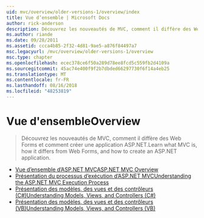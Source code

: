 ```yaml
---
uid: mvc/overview/older-versions-1/overview/index
title: Vue d’ensemble | Microsoft Docs
author: rick-anderson
description: Découvrez les nouveautés de MVC, comment il diffère des Web Forms et comment créer une application ASP.NET.
ms.author: riande
ms.date: 09/28/2011
ms.assetid: ccca4b85-2f32-4d81-9ae5-a876f84497a7
msc.legacyurl: /mvc/overview/older-versions-1/overview
msc.type: chapter
ms.openlocfilehash: ecec378ce6f50a289d78ee8fcd5c559fb2d4109a
ms.sourcegitcommit: 45ac74e400f9f2b7dbded66297730f6f14a4eb25
ms.translationtype: MT
ms.contentlocale: fr-FR
ms.lasthandoff: 08/16/2018
ms.locfileid: "48253819"
---
```

<a name="overview"></a><span data-ttu-id="43a69-103">Vue d'ensemble</span><span class="sxs-lookup"><span data-stu-id="43a69-103">Overview</span></span>
====================
> <span data-ttu-id="43a69-104">Découvrez les nouveautés de MVC, comment il diffère des Web Forms et comment créer une application ASP.NET.</span><span class="sxs-lookup"><span data-stu-id="43a69-104">Learn what MVC is, how it differs from Web Forms, and how to create an ASP.NET application.</span></span>


- [<span data-ttu-id="43a69-105">Vue d’ensemble d’ASP.NET MVC</span><span class="sxs-lookup"><span data-stu-id="43a69-105">ASP.NET MVC Overview</span></span>](asp-net-mvc-overview.md)
- [<span data-ttu-id="43a69-106">Présentation du processus d’exécution d’ASP.NET MVC</span><span class="sxs-lookup"><span data-stu-id="43a69-106">Understanding the ASP.NET MVC Execution Process</span></span>](understanding-the-asp-net-mvc-execution-process.md)
- [<span data-ttu-id="43a69-107">Présentation des modèles, des vues et des contrôleurs (C#)</span><span class="sxs-lookup"><span data-stu-id="43a69-107">Understanding Models, Views, and Controllers (C#)</span></span>](understanding-models-views-and-controllers-cs.md)
- [<span data-ttu-id="43a69-108">Présentation des modèles, des vues et des contrôleurs (VB)</span><span class="sxs-lookup"><span data-stu-id="43a69-108">Understanding Models, Views, and Controllers (VB)</span></span>](understanding-models-views-and-controllers-vb.md)
